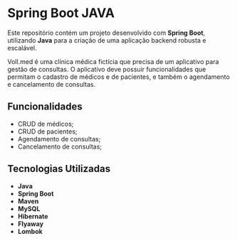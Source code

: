 # Spring Boot JAVA

Este repositório contém um projeto desenvolvido com **Spring Boot**, utilizando **Java** para a criação de uma aplicação backend robusta e escalável.

Voll.med é uma clínica médica fictícia que precisa de um aplicativo para gestão de consultas. O aplicativo deve possuir funcionalidades que permitam o cadastro de médicos e de pacientes, e também o agendamento e cancelamento de consultas.

## Funcionalidades 

 * CRUD de médicos;
 * CRUD de pacientes;
 * Agendamento de consultas;
 * Cancelamento de consultas;

## Tecnologias Utilizadas

- **Java**
- **Spring Boot**
- **Maven**
- **MySQL**
- **Hibernate**
- **Flyaway**
- **Lombok**
